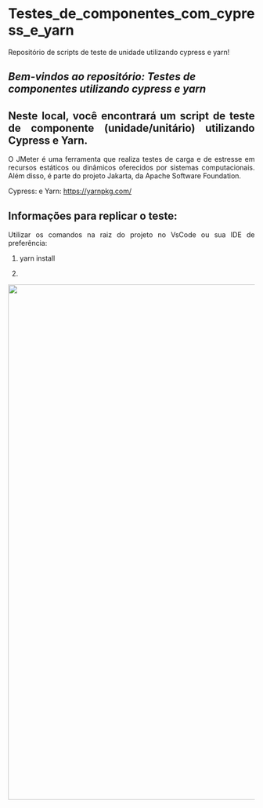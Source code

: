 # Testes_de_componentes_com_cypress_e_yarn
Repositório de scripts de teste de unidade utilizando cypress e yarn!
<span align="center">

##  *Bem-vindos ao repositório: Testes de componentes utilizando cypress e yarn*

</span>

<span align="justify">

## Neste local, você encontrará um script de teste de componente (unidade/unitário) utilizando Cypress e Yarn.

O JMeter é uma ferramenta que realiza testes de carga e de estresse em recursos estáticos ou dinâmicos oferecidos por sistemas computacionais. Além disso, é parte do projeto Jakarta, da Apache Software Foundation.

Cypress:  e Yarn: https://yarnpkg.com/

## Informações para replicar o teste:

Utilizar os comandos na raiz do projeto no VsCode ou sua IDE de preferência:

1. yarn install

2. 


</span>

<div align="center">
<img src="https://www.bram.us/wordpress/wp-content/uploads/2016/10/yarn-kitten-full.png" width="1050px" />
</div>

